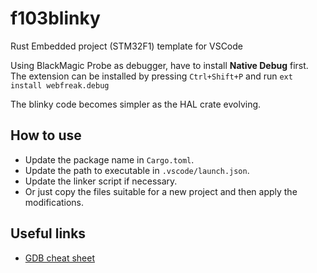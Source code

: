 # f103blinky

Rust Embedded project (STM32F1) template for VSCode

Using BlackMagic Probe as debugger, have to install __Native Debug__ first.
The extension can be installed by pressing `Ctrl+Shift+P` and run `ext install webfreak.debug`

The blinky code becomes simpler as the HAL crate evolving.

## How to use

- Update the package name in `Cargo.toml`.
- Update the path to executable in `.vscode/launch.json`.
- Update the linker script if necessary.
- Or just copy the files suitable for a new project and then apply the modifications.

## Useful links

- [GDB cheat sheet](https://gabriellesc.github.io/teaching/resources/GDB-cheat-sheet.pdf)
